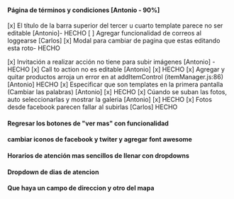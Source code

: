 #### Página de términos y condiciones [Antonio - 90%]


[x] El título de la barra superior del tercer u cuarto template parece no ser editable [Antonio]- HECHO
[ ] Agregar funcionalidad de correos al loggearse [Carlos]
[x] Modal para cambiar de pagina que estas editando esta roto- HECHO


[x] Invitación a realizar acción no tiene para subir imágenes [Antonio] - HECHO
[x] Call to action no es editable [Antonio] [x] HECHO
[x] Agregar y quitar productos arroja un error en at addItemControl (itemManager.js:86) [Antonio] HECHO
[x] Especificar que son templates en la primera pantalla (Cambiar las palabras) [Antonio] [x] HECHO
[x] Cúando se suban las fotos, auto seleccionarlas y mostrar la galeria [Antonio] [x] HECHO
[x] Fotos desde facebook parecen fallar al subirlas [Carlos] HECHO


#### Regresar los botones de "ver mas" con funcionalidad
#### cambiar iconos de facebook y twiter y agregar font awesome
#### Horarios de atención mas sencillos de llenar con dropdowns
#### Dropdown de dias de atencion
#### Que haya un campo de direccion y otro del mapa